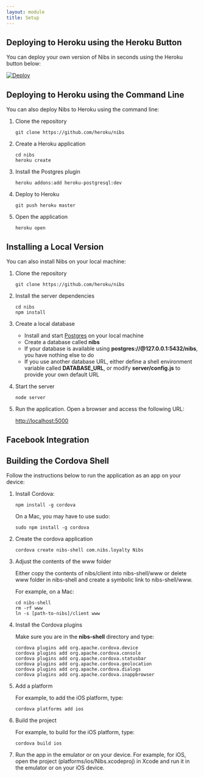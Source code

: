 ```yaml
---
layout: module
title: Setup
---
```


## Deploying to Heroku using the Heroku Button

You can deploy your own version of Nibs in seconds using the Heroku button below:

[![Deploy](https://www.herokucdn.com/deploy/button.png)](https://heroku.com/deploy)
  
## Deploying to Heroku using the Command Line

You can also deploy Nibs to Heroku using the command line:

1. Clone the repository

    ```
    git clone https://github.com/heroku/nibs
    ```

1. Create a Heroku application

    ```
    cd nibs
    heroku create
    ```
    
1. Install the Postgres plugin    

    ```
    heroku addons:add heroku-postgresql:dev
    ```

1. Deploy to Heroku

    ```
    git push heroku master
    ```

1. Open the application

    ```
    heroku open
    ```

## Installing a Local Version 

You can also install Nibs on your local machine:

1. Clone the repository

    ```
    git clone https://github.com/heroku/nibs
    ```

1. Install the server dependencies

    ```
    cd nibs
    npm install
    ```
    
1. Create a local database
    - Install and start [Postgres](http://www.postgresql.org/) on your local machine
    - Create a database called **nibs**
    - If your database is available using **postgres://@127.0.0.1:5432/nibs**, you have nothing else to do
    - If you use another database URL, either define a shell environment variable called **DATABASE_URL**, or modify **server/config.js** to provide your own default URL

1. Start the server    

    ```
    node server
    ```

1. Run the application. Open a browser and access the following URL:

    [http://localhost:5000](http://localhost:5000)


## Facebook Integration


## Building the Cordova Shell

Follow the instructions below to run the application as an app on your device:

1. Install Cordova:

    ```
    npm install -g cordova
    ```
    
    On a Mac, you may have to use sudo:
    
    ```
    sudo npm install -g cordova
    ```

1. Create the cordova application

    ```
    cordova create nibs-shell com.nibs.loyalty Nibs
    ```

1. Adjust the contents of the www folder

    Either copy the contents of nibs/client into nibs-shell/www or delete www folder in nibs-shell and create a symbolic link to nibs-shell/www. 
    
    For example, on a Mac:
    
    ```
    cd nibs-shell
    rm -rf www
    ln -s [path-to-nibs]/client www
    ```

1. Install the Cordova plugins

    Make sure you are in the **nibs-shell** directory and type:

    ```
    cordova plugins add org.apache.cordova.device
    cordova plugins add org.apache.cordova.console
    cordova plugins add org.apache.cordova.statusbar
    cordova plugins add org.apache.cordova.geolocation
    cordova plugins add org.apache.cordova.dialogs
    cordova plugins add org.apache.cordova.inappbrowser
    ```

3. Add a platform

    For example, to add the iOS platform, type:

    ```
    cordova platforms add ios
    ```
    
4. Build the project    

    For example, to build for the iOS platform, type:

    ```
    cordova build ios
    ```

5. Run the app in the emulator or on your device. For example, for iOS, open the project (platforms/ios/Nibs.xcodeproj) in Xcode and run it in the emulator or on your iOS device.